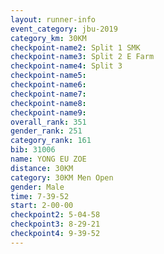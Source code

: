 ```yaml
---
layout: runner-info 
event_category: jbu-2019 
category_km: 30KM 
checkpoint-name2: Split 1 SMK 
checkpoint-name3: Split 2 E Farm 
checkpoint-name4: Split 3 
checkpoint-name5: 
checkpoint-name6: 
checkpoint-name7: 
checkpoint-name8: 
checkpoint-name9: 
overall_rank: 351
gender_rank: 251
category_rank: 161
bib: 31006
name: YONG EU ZOE
distance: 30KM
category: 30KM Men Open
gender: Male
time: 7-39-52
start: 2-00-00
checkpoint2: 5-04-58
checkpoint3: 8-29-21
checkpoint4: 9-39-52
---
```

